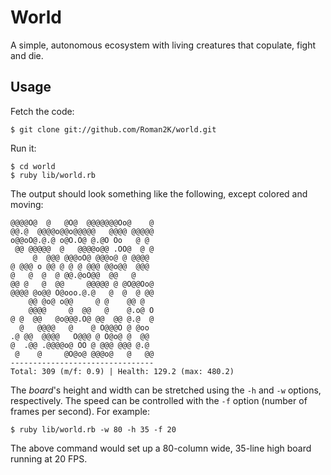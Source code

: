 # World

A simple, autonomous ecosystem with living creatures that copulate, fight and die.

## Usage

Fetch the code:

    $ git clone git://github.com/Roman2K/world.git

Run it:

    $ cd world
    $ ruby lib/world.rb

The output should look something like the following, except colored and moving:

    @@@@O@  @   @O@  @@@@@@@Oo@    @
    @@.@  @@@@o@@o@@@@@   @@@@ @@@@@
    o@@oO@.@.@ o@O.O@ @.@O Oo   @ @ 
     @@ @@@@@  @   @@@@o@@ .OO@  @ @
         @  @@@ @@@oO@ @@@o@ @ @@@@ 
    @ @@@ o @@ @ @ @ @@@ @@o@@  @@@ 
    @   @  @  @ @@.@oO@@  @@   @    
    @@ @   @  @@     @@@@@ @ @O@@Oo@
    @@@@ @o@@ O@ooo.@.@   @  @  @ @@
        @@ @o@ o@@     @ @    @@ @  
        @@@@     @  @@   @    @.o@ O
    @ @  @@   @o@@@.O@ @@  @@ @.@  @
      @   @@@@   @    @ O@@@O @ @oo 
    .@ @@  @@@@   O@@@ @ O@o@ @  @@ 
    @  .@@ .@@@@o@ OO @ @@@ @@@ @.@ 
     @    @     @O@o@ @@@o@   @   @@
    --------------------------------
    Total: 309 (m/f: 0.9) | Health: 129.2 (max: 480.2)

The _board_'s height and width can be stretched using the `-h` and `-w` options, respectively. The speed can be controlled with the `-f` option (number of frames per second). For example:

    $ ruby lib/world.rb -w 80 -h 35 -f 20

The above command would set up a 80-column wide, 35-line high board running at 20 FPS.

